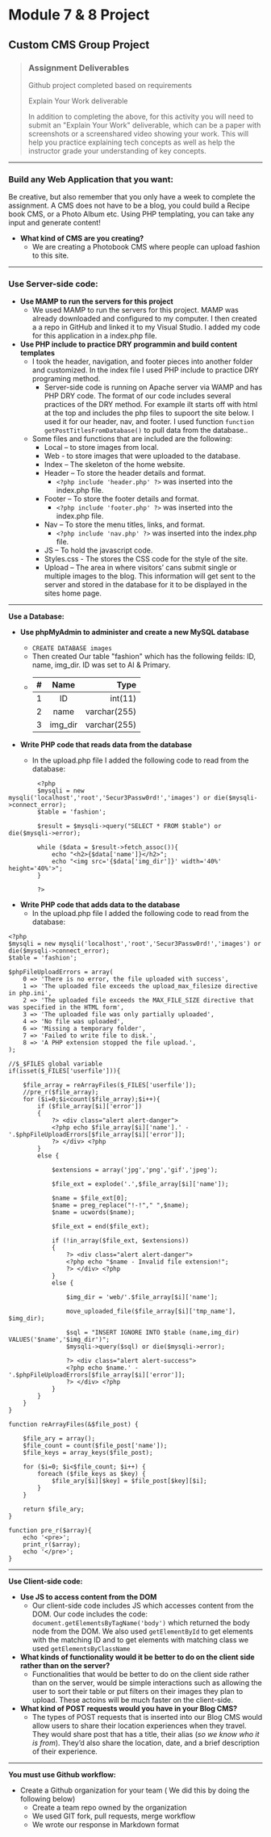 # Module 7 &amp; 8 Project
## Custom CMS Group Project

> ### **Assignment Deliverables**
> <p>Github project completed based on requirements</p>
> <p>Explain Your Work deliverable</p>
> <p>In addition to completing the above, for this activity you will need to submit an "Explain Your Work" deliverable, which can be a paper with screenshots or a screenshared video showing your work. This will help you practice explaining tech concepts as well as help the instructor grade your understanding of key concepts.</p>

---

### **Build any Web Application that you want:**

Be creative, but also remember that you only have a week to complete the assignment. A CMS does not have to be a blog, you could build a Recipe book CMS, or a Photo Album etc. Using PHP templating, you can take any input and generate content!
- **What kind of CMS are you creating?**
  - We are creating a Photobook CMS where people can upload fashion to this site.

---

### **Use Server-side code:**
- **Use MAMP to run the servers for this project**
  - We used MAMP to run the servers for this project. MAMP was already downloaded and configured to my computer. I then created a a repo in GitHub and linked it to my Visual Studio. I added my code for this application in a index.php file.
- **Use PHP include to practice DRY programmin and build content templates**
  - I took the header, navigation, and footer pieces into another folder and customized. In the index file I used PHP include to practice DRY programing method.
    - Server-side code is running on Apache server via WAMP and has PHP DRY code. The format of our code includes several practices of the DRY method. For example iIt starts off with html at the top and includes the php files to supoort the site below. I used it for our header, nav, and footer.  I used function `function getPostTitlesFromDatabase()` to pull data from the database.. 
  - Some files and functions that are included are the following:
    - Local – to store images from local.
    - Web - to store images that were uploaded to the database.
    - Index – The skeleton of the home website.
    - Header – To store the header details and format.
      - `<?php include 'header.php' ?>` was inserted into the index.php file.
    - Footer – To store the footer details and format.
      - `<?php include 'footer.php' ?>` was inserted into the index.php file.
    - Nav – To store the menu titles, links, and format.
      - `<?php include 'nav.php' ?>` was inserted into the index.php file.
    - JS – To hold the javascript code.
    - Styles.css - The stores the CSS code for the style of the site.
    - Upload – The area in where visitors’ cans submit single or multiple images to the blog. This information will get sent to the server and stored in the database for it to be displayed in the sites home page.

--- 

**Use a Database:**
- **Use phpMyAdmin to administer and create a new MySQL database**
  - `CREATE DATABASE images` 
  - Then created Our table "fashion" which has the following feilds: ID, name, img_dir. ID was set to AI & Primary.
  - | # | Name         |     Type     |
    | - |:------------:| ------------:|
    | 1 | ID           |   int(11)    |
    | 2 | name         | varchar(255) |
    | 3 | img_dir      | varchar(255) | 
    
- **Write PHP code that reads data from the database**
  - In the upload.php file I added the following code to read from the database:
```  
        <?php
        $mysqli = new mysqli('localhost','root','Secur3Passw0rd!','images') or die($mysqli->connect_error);
        $table = 'fashion';
        
        $result = $mysqli->query("SELECT * FROM $table") or die($mysqli->error);
        
        while ($data = $result->fetch_assoc()){
            echo "<h2>{$data['name']}</h2>";
            echo "<img src='{$data['img_dir']}' width='40%' height='40%'>";
        }
        
        ?>
```
- **Write PHP code that adds data to the database**
  - In the upload.php file I added the following code to read from the database:
```  
<?php
$mysqli = new mysqli('localhost','root','Secur3Passw0rd!','images') or die($mysqli->connect_error);
$table = 'fashion';

$phpFileUploadErrors = array(
    0 => 'There is no error, the file uploaded with success',
    1 => 'The uploaded file exceeds the upload_max_filesize directive in php.ini',
    2 => 'The uploaded file exceeds the MAX_FILE_SIZE directive that was specified in the HTML form',
    3 => 'The uploaded file was only partially uploaded',
    4 => 'No file was uploaded',
    6 => 'Missing a temporary folder',
    7 => 'Failed to write file to disk.',
    8 => 'A PHP extension stopped the file upload.',
);

//$_$FILES global variable
if(isset($_FILES['userfile'])){
    
    $file_array = reArrayFiles($_FILES['userfile']);
    //pre_r($file_array);
    for ($i=0;$i<count($file_array);$i++){
        if ($file_array[$i]['error']) 
        {
            ?> <div class="alert alert-danger"> 
            <?php echo $file_array[$i]['name'].' - '.$phpFileUploadErrors[$file_array[$i]['error']]; 
            ?> </div> <?php
        }
        else {
            
            $extensions = array('jpg','png','gif','jpeg');
            
            $file_ext = explode('.',$file_array[$i]['name']);
            
            $name = $file_ext[0];
            $name = preg_replace("!-!"," ",$name);
            $name = ucwords($name);
            
            $file_ext = end($file_ext);
            
            if (!in_array($file_ext, $extensions)) 
            {
                ?> <div class="alert alert-danger"> 
                <?php echo "$name - Invalid file extension!"; 
                ?> </div> <?php
            }
            else {
                
                $img_dir = 'web/'.$file_array[$i]['name'];
                
                move_uploaded_file($file_array[$i]['tmp_name'], $img_dir);
                
                $sql = "INSERT IGNORE INTO $table (name,img_dir) VALUES('$name','$img_dir')";
                $mysqli->query($sql) or die($mysqli->error);
                
                ?> <div class="alert alert-success"> 
                <?php echo $name.' - '.$phpFileUploadErrors[$file_array[$i]['error']]; 
                ?> </div> <?php
            }
        }
    }
}

function reArrayFiles(&$file_post) {

    $file_ary = array();
    $file_count = count($file_post['name']);
    $file_keys = array_keys($file_post);

    for ($i=0; $i<$file_count; $i++) {
        foreach ($file_keys as $key) {
            $file_ary[$i][$key] = $file_post[$key][$i];
        }
    }

    return $file_ary;
}

function pre_r($array){
    echo '<pre>';
    print_r($array);
    echo '</pre>';
}
```

---
**Use Client-side code:**
- **Use JS to access content from the DOM**
  - Our client-side code includes JS which accesses content from the DOM. Our code includes the code: `document.getElementsByTagName('body')` which returned the body node from the DOM. We also used `getElementById` to get elements with the matching ID and to get elements with matching class we used `getElementsByClassName`
- **What kinds of functionality would it be better to do on the client side rather than on the server?**
  - Functionalities that would be better to do on the client side rather than on the server, would be simple interactions such as allowing the user to sort their table or put filters on their images they plan to upload. These actoins will be much faster on the client-side.
- **What kind of POST requests would you have in your Blog CMS?**
  - The types of POST requests that is inserted into our Blog CMS would allow users to share their location experiences when they travel. They would share post that has a title, their alias (*so we know who it is from*). They’d also share the location, date, and a brief description of their experience.
---

**You must use Github workflow:**
- Create a Github organization for your team ( We did this by doing the following below)
  - Create a team repo owned by the organization
  - We used GIT fork, pull requests, merge workflow
  - We wrote our response in Markdown format


